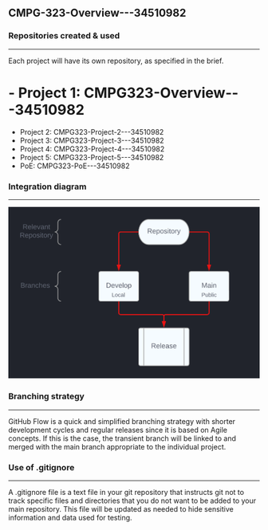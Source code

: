 ## CMPG-323-Overview---34510982

### Repositories created & used
---
Each project will have its own repository, as specified in the brief.
# - Project 1:    CMPG323-Overview---34510982
- Project 2:    CMPG323-Project-2---34510982
- Project 3:    CMPG323-Project-3---34510982
- Project 4:    CMPG323-Project-4---34510982
- Project 5:    CMPG323-Project-5---34510982
- PoE: CMPG323-PoE---34510982

### Integration diagram
---
![alt text](Integration_Diagram.png)

### Branching strategy
---
GitHub Flow is a quick and simplified branching strategy with shorter development cycles and regular releases since it is based on Agile concepts. If this is the case, the transient branch will be linked to and merged with the main branch appropriate to the individual project.

### Use of .gitignore
---
A .gitignore file is a text file in your git repository that instructs git not to track specific files and directories that you do not want to be added to your main repository. This file will be updated as needed to hide sensitive information and data used for testing.